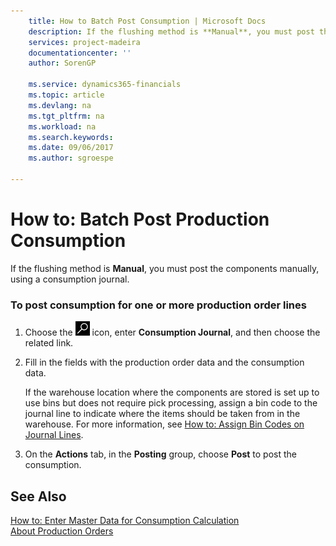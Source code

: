 ```yaml
---
    title: How to Batch Post Consumption | Microsoft Docs
    description: If the flushing method is **Manual**, you must post the components manually, using a consumption journal.
    services: project-madeira
    documentationcenter: ''
    author: SorenGP

    ms.service: dynamics365-financials
    ms.topic: article
    ms.devlang: na
    ms.tgt_pltfrm: na
    ms.workload: na
    ms.search.keywords:
    ms.date: 09/06/2017
    ms.author: sgroespe

---
```

# How to: Batch Post Production Consumption
If the flushing method is **Manual**, you must post the components manually, using a consumption journal.  

### To post consumption for one or more production order lines  

1.  Choose the ![Search for Page or Report](media/ui-search/search_small.png "Search for Page or Report icon") icon, enter **Consumption Journal**, and then choose the related link.  

2.  Fill in the fields with the production order data and the consumption data.  

     If the warehouse location where the components are stored is set up to use bins but does not require pick processing, assign a bin code to the journal line to indicate where the items should be taken from in the warehouse. For more information, see [How to: Assign Bin Codes on Journal Lines](../how-to-assign-bin-codes-on-journal-lines.md).  

3.  On the **Actions** tab, in the **Posting** group, choose **Post** to post the consumption.  

## See Also  
 [How to: Enter Master Data for Consumption Calculation](../how-to-enter-master-data-for-consumption-calculation.md)   
 [About Production Orders](../about-production-orders.md)

